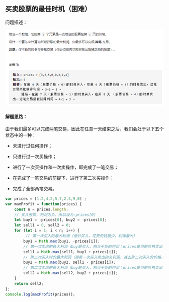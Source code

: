 ## 买卖股票的最佳时机（困难）

问题描述：

![image-20210115231057373](../img/image-20210115231057373.png)

#### 解题思路：

由于我们最多可以完成两笔交易，因此在任意一天结束之后，我们会处于以下五个状态中的一种：

- 未进行过任何操作；


- 只进行过一次买操作；


- 进行了一次买操作和一次卖操作，即完成了一笔交易；


- 在完成了一笔交易的前提下，进行了第二次买操作；


- 完成了全部两笔交易。


```javascript
var prices = [1,2,4,2,5,7,2,4,9,0] ;
var maxProfit = function(prices) {
    const n = prices.length;
    // 买入股票，利润为负，所以设为-prices[0]
    let buy1 = -prices[0], buy2 = -prices[0];
    let sell1 = 0, sell2 = 0;
    for (let i = 1; i < n; i++) {
         // 第一次买入的最大利润（低价买入，花费的钱最少，利润最大）
        buy1 = Math.max(buy1, -prices[i]);
        // 第一次卖出的最大利润（buy是买入，相当于负的利润；prices是当前价格卖出；两值相加，也就是第一次买入卖出的总利润）
        sell1 = Math.max(sell1, buy1 + prices[i]);
        // 第二次买入时的最大利润（用第一次买入卖出的总利润，减去第二次买入的价格，也就是当前的利润，与buy2进行比较，找到最大利润）
        buy2 = Math.max(buy2, sell1 - prices[i]);
        // 第二次卖出的最大利润（buy是买入，相当于负的利润；prices是当前价格卖出；两值相加，也就是两次买卖的总利润）
        sell2 = Math.max(sell2, buy2 + prices[i]);
    }
    return sell2;
};
console.log(maxProfit(prices));
```

